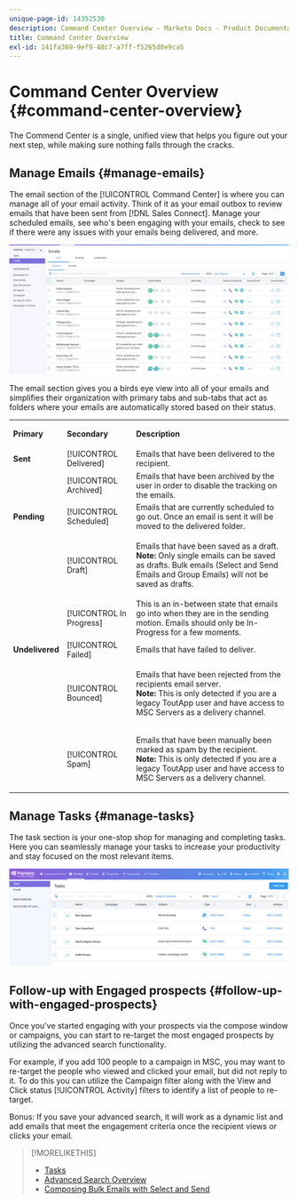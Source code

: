 ```yaml
---
unique-page-id: 14352530
description: Command Center Overview - Marketo Docs - Product Documentation
title: Command Center Overview
exl-id: 141fa369-9ef9-48c7-a7ff-f5265d0e9ca5
---
```

# Command Center Overview {#command-center-overview}

The Commend Center is a single, unified view that helps you figure out your next step, while making sure nothing falls through the cracks.

## Manage Emails {#manage-emails}

The email section of the [!UICONTROL Command Center] is where you can manage all of your email activity. Think of it as your email outbox to review emails that have been sent from [!DNL Sales Connect]. Manage your scheduled emails, see who's been engaging with your emails, check to see if there were any issues with your emails being delivered, and more.

![](assets/command-center-overview-1.png)

The email section gives you a birds eye view into all of your emails and simplifies their organization with primary tabs and sub-tabs that act as folders where your emails are automatically stored based on their status.

<table> 
 <colgroup> 
  <col> 
  <col> 
  <col> 
 </colgroup> 
 <tbody> 
  <tr> 
   <td title="Background colour : Grey"><p title=""><strong><span>Primary</span> </strong></p></td> 
   <td title="Background colour : Grey"><p title=""><strong><span>Secondary</span> </strong></p></td> 
   <td title="Background colour : Grey"><p title=""><strong><span>Description</span> </strong></p></td> 
  </tr> 
  <tr> 
   <td title="Background colour : Blue"><strong title="">Sent</strong></td> 
   <td title="Background colour : Blue">[!UICONTROL Delivered]</td> 
   <td title="Background colour : Blue">Emails that have been delivered to the recipient.</td> 
  </tr> 
  <tr> 
   <td title="Background colour : Blue"><br></td> 
   <td title="Background colour : Blue">[!UICONTROL Archived]</td> 
   <td title="Background colour : Blue">Emails that have been archived by the user in order to disable the tracking on the emails.</td> 
  </tr> 
  <tr> 
   <td title="Background colour : Grey"><strong title="">Pending</strong></td> 
   <td title="Background colour : Grey">[!UICONTROL Scheduled]</td> 
   <td title="Background colour : Grey">Emails that are currently scheduled to go out. Once an email is sent it will be moved to the delivered folder.</td> 
  </tr> 
  <tr> 
   <td title="Background colour : Grey"><br></td> 
   <td title="Background colour : Grey">[!UICONTROL Draft]</td> 
   <td title="Background colour : Grey"><p>Emails that have been saved as a draft.<br><strong>Note:</strong> Only single emails can be saved as drafts. Bulk emails (Select and Send Emails and Group Emails) will not be saved as drafts.</p></td> 
  </tr> 
  <tr> 
   <td title="Background colour : Grey"><br></td> 
   <td title="Background colour : Grey">[!UICONTROL In Progress]</td> 
   <td title="Background colour : Grey">This is an in-between state that emails go into when they are in the sending motion. Emails should only be In-Progress for a few moments.</td> 
  </tr> 
  <tr> 
   <td title="Background colour : Blue"><strong title="">Undelivered</strong></td> 
   <td title="Background colour : Blue">[!UICONTROL Failed]</td> 
   <td title="Background colour : Blue">Emails that have failed to deliver.</td> 
  </tr> 
  <tr> 
   <td title="Background colour : Blue"><br></td> 
   <td title="Background colour : Blue">[!UICONTROL Bounced]</td> 
   <td title="Background colour : Blue"><p>Emails that have been rejected from the recipients email server. <br><strong>Note:</strong> This is only detected if you are a legacy ToutApp user and have access to MSC Servers as a delivery channel.</p></td> 
  </tr> 
  <tr> 
   <td title="Background colour : Blue"><br></td> 
   <td title="Background colour : Blue">[!UICONTROL Spam]</td> 
   <td title="Background colour : Blue"><p>Emails that have been manually been marked as spam by the recipient.<br><strong>Note:</strong> This is only detected if you are a legacy ToutApp user and have access to MSC Servers as a delivery channel.</p></td> 
  </tr> 
 </tbody> 
</table>

## Manage Tasks {#manage-tasks}

The task section is your one-stop shop for managing and completing tasks. Here you can seamlessly manage your tasks to increase your productivity and stay focused on the most relevant items.

![](assets/command-center-overview-2.png)

## Follow-up with Engaged prospects {#follow-up-with-engaged-prospects}

Once you've started engaging with your prospects via the compose window or campaigns, you can start to re-target the most engaged prospects by utilizing the advanced search functionality.

For example, if you add 100 people to a campaign in MSC, you may want to re-target the people who viewed and clicked your email, but did not reply to it. To do this you can utilize the Campaign filter along with the View and Click status [!UICONTROL Activity] filters to identify a list of people to re-target.

Bonus: If you save your advanced search, it will work as a dynamic list and add emails that meet the engagement criteria once the recipient views or clicks your email.

>[!MORELIKETHIS]
>
>* [Tasks](/help/marketo/product-docs/marketo-sales-connect/tasks/syncing-sales-connect-tasks-with-salesforce-for-the-first-time.md)
>* [Advanced Search Overview](/help/marketo/product-docs/marketo-sales-connect/email/command-center/advanced-search-overview.md)
>* [Composing Bulk Emails with Select and Send](/help/marketo/product-docs/marketo-sales-connect/email/using-the-compose-window/composing-bulk-emails-with-select-and-send.md)
